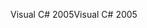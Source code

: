 <span data-ttu-id="4d210-101">Visual C# 2005</span><span class="sxs-lookup"><span data-stu-id="4d210-101">Visual C# 2005</span></span>